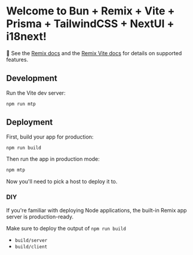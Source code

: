 # Welcome to Bun + Remix + Vite + Prisma + TailwindCSS + NextUI + i18next! 

📖 See the [Remix docs](https://remix.run/docs) and the [Remix Vite docs](https://remix.run/docs/en/main/guides/vite) for details on supported features.

## Development

Run the Vite dev server:

```shellscript
npm run mtp
```

## Deployment

First, build your app for production:

```sh
npm run build
```

Then run the app in production mode:

```sh
npm mtp
```

Now you'll need to pick a host to deploy it to.

### DIY

If you're familiar with deploying Node applications, the built-in Remix app server is production-ready.

Make sure to deploy the output of `npm run build`

- `build/server`
- `build/client`
